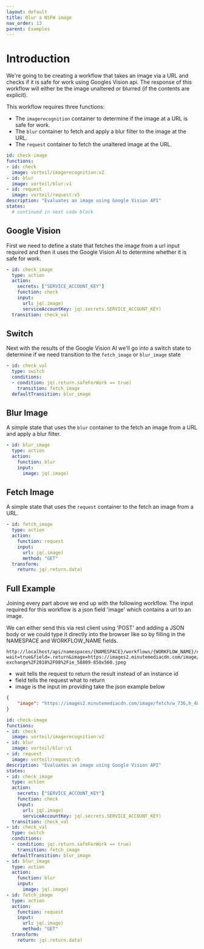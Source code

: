```yaml
---
layout: default
title: Blur a NSFW image
nav_order: 13
parent: Examples
---
```


# Introduction
We're going to be creating a workflow that takes an image via a URL and checks if it is safe for work using Googles Vision api. The response of this workflow will either be the image unaltered or blurred (if the contents are explicit).

This workflow requires three functions:

- The `imagerecognition` container to determine if the image at a URL is safe for work.
- The `blur` container to fetch and apply a blur filter to the image at the URL.
- The `request` container to fetch the unaltered image at the URL.

```yaml
id: check-image
functions:
- id: check
  image: vorteil/imagerecognition:v2
- id: blur
  image: vorteil/blur:v1
- id: request
  image: vorteil/request:v5
description: "Evaluates an image using Google Vision API"
states:
  # continued in next code block
```

## Google Vision
First we need to define a state that fetches the image from a url input required and then it uses the Google Vision AI to determine whether it is safe for work.

```yaml
- id: check_image
  type: action
  action:
    secrets: ["SERVICE_ACCOUNT_KEY"]
    function: check
    input:
      url: jq(.image)
      serviceAccountKey: jq(.secrets.SERVICE_ACCOUNT_KEY)
  transition: check_val
```
## Switch 
Next with the results of the Google Vision AI we'll go into a switch state to determine if we need transition to the `fetch_image` or `blur_image` state

```yaml
- id: check_val
  type: switch
  conditions:
  - condition: jq(.return.safeForWork == true)
    transition: fetch_image
  defaultTransition: blur_image
```

## Blur Image
A simple state that uses the `blur` container to the fetch an image from a URL and apply a blur filter.

```yaml
- id: blur_image
  type: action
  action:
    function: blur
    input: 
      image: jq(.image)
```

## Fetch Image
A simple state that uses the `request` container to the fetch an image from a URL.


```yaml
- id: fetch_image
  type: action
  action:
    function: request
    input:
      url: jq(.image)
      method: "GET"
  transform:
    return: jq(.return.data)
```

## Full Example
Joining every part above we end up with the following workflow. The input required for this workflow is a json field 'image' which contains a url to an image.

We can either send this via rest client using 'POST' and adding a JSON body or we could type it directly into the browser like so by filling in the NAMESPACE and WORKFLOW_NAME fields.

```
http://localhost/api/namespaces/{NAMESPACE}/workflows/{WORKFLOW_NAME}/execute?wait=true&field=.return&image=https://images2.minutemediacdn.com/image/fetch/w_736,h_485,c_fill,g_auto,f_auto/https%3A%2F%2Fundeadwalking.com%2Ffiles%2Fimage-exchange%2F2018%2F08%2Fie_58809-850x560.jpeg
```

- wait tells the request to return the result instead of an instance id
- field tells the request what to return
- image is the input im providing take the json example below

```json
{
	"image": "https://images2.minutemediacdn.com/image/fetch/w_736,h_485,c_fill,g_auto,f_auto/https%3A%2F%2Fundeadwalking.com%2Ffiles%2Fimage-exchange%2F2018%2F08%2Fie_58809-850x560.jpeg"
}
```

```yaml
id: check-image
functions:
- id: check
  image: vorteil/imagerecognition:v2
- id: blur
  image: vorteil/blur:v1
- id: request
  image: vorteil/request:v5
description: "Evaluates an image using Google Vision API"
states:
- id: check_image
  type: action
  action:
    secrets: ["SERVICE_ACCOUNT_KEY"]
    function: check
    input:
      url: jq(.image)
      serviceAccountKey: jq(.secrets.SERVICE_ACCOUNT_KEY)
  transition: check_val
- id: check_val
  type: switch
  conditions:
  - condition: jq(.return.safeForWork == true)
    transition: fetch_image
  defaultTransition: blur_image
- id: blur_image
  type: action
  action:
    function: blur
    input: 
      image: jq(.image)
- id: fetch_image
  type: action
  action:
    function: request
    input:
      url: jq(.image)
      method: "GET"
  transform:
    return: jq(.return.data)
```